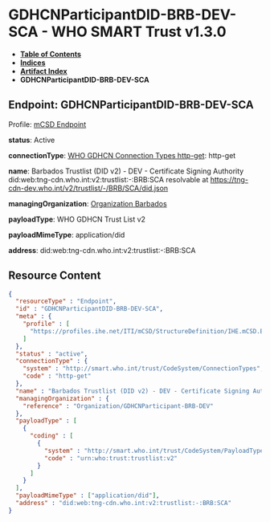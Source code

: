 # GDHCNParticipantDID-BRB-DEV-SCA - WHO SMART Trust v1.3.0

* [**Table of Contents**](toc.md)
* [**Indices**](indices.md)
* [**Artifact Index**](artifacts.md)
* **GDHCNParticipantDID-BRB-DEV-SCA**

## Endpoint: GDHCNParticipantDID-BRB-DEV-SCA

Profile: [mCSD Endpoint](https://profiles.ihe.net/ITI/mCSD/4.0.0/StructureDefinition-IHE.mCSD.Endpoint.html)

**status**: Active

**connectionType**: [WHO GDHCN Connection Types http-get](CodeSystem-ConnectionTypes.md#ConnectionTypes-http-get): http-get

**name**: Barbados Trustlist (DID v2) - DEV - Certificate Signing Authority did:web:tng-cdn.who.int:v2:trustlist:-:BRB:SCA resolvable at https://tng-cdn-dev.who.int/v2/trustlist/-/BRB/SCA/did.json

**managingOrganization**: [Organization Barbados](Organization-GDHCNParticipant-BRB-DEV.md)

**payloadType**: WHO GDHCN Trust List v2

**payloadMimeType**: application/did

**address**: did:web:tng-cdn.who.int:v2:trustlist:-:BRB:SCA



## Resource Content

```json
{
  "resourceType" : "Endpoint",
  "id" : "GDHCNParticipantDID-BRB-DEV-SCA",
  "meta" : {
    "profile" : [
      "https://profiles.ihe.net/ITI/mCSD/StructureDefinition/IHE.mCSD.Endpoint"
    ]
  },
  "status" : "active",
  "connectionType" : {
    "system" : "http://smart.who.int/trust/CodeSystem/ConnectionTypes",
    "code" : "http-get"
  },
  "name" : "Barbados Trustlist (DID v2) - DEV - Certificate Signing Authority\ndid:web:tng-cdn.who.int:v2:trustlist:-:BRB:SCA\nresolvable at https://tng-cdn-dev.who.int/v2/trustlist/-/BRB/SCA/did.json",
  "managingOrganization" : {
    "reference" : "Organization/GDHCNParticipant-BRB-DEV"
  },
  "payloadType" : [
    {
      "coding" : [
        {
          "system" : "http://smart.who.int/trust/CodeSystem/PayloadTypes",
          "code" : "urn:who:trust:trustlist:v2"
        }
      ]
    }
  ],
  "payloadMimeType" : ["application/did"],
  "address" : "did:web:tng-cdn.who.int:v2:trustlist:-:BRB:SCA"
}

```
